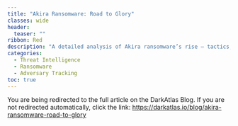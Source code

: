 ```yaml
---
title: "Akira Ransomware: Road to Glory"
classes: wide
header:
  teaser: ""
ribbon: Red
description: "A detailed analysis of Akira ransomware’s rise — tactics, infrastructure, and operational trends. Published on the DarkAtlas blog."
categories:
  - Threat Intelligence
  - Ransomware
  - Adversary Tracking
toc: true
---
```


<html>
  <head>
    <meta http-equiv="refresh" content="3; url=https://darkatlas.io/blog/akira-ransomware-road-to-glory">
  </head>
  <body>
    <p>You are being redirected to the full article on the DarkAtlas Blog. If you are not redirected automatically, click the link:
      <a href="https://darkatlas.io/blog/akira-ransomware-road-to-glory" target="_blank" rel="noopener noreferrer">
        https://darkatlas.io/blog/akira-ransomware-road-to-glory
      </a>
    </p>
  </body>
</html>
